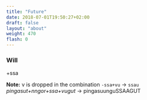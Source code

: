 ```yaml
---
title: "Future"
date: 2018-07-01T19:50:27+02:00
draft: false
layout: "about"
weight: 470
flash: 0
---
```

### Will
+ssa

**Note:** v is dropped in the combination `-ssa+vu` -> `ssau`<br/> 
_pingasut+nngor+ssa+vugut_ -> pingasuunguSSAAGUT
